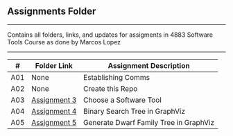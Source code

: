 ##  Assignments Folder

---

Contains all folders, links, and updates for assigments in 4883 Software Tools Course
as done by Marcos Lopez

---

|   #   | Folder Link | Assignment Description |
| :---: | ----------- | ---------------------- |
| A01   | None    | Establishing Comms     |
| A02   | None   | Create this Repo       |
| A03   | [Assignment 3](./A03/)    | Choose a Software Tool |
| A04   | [Assignment 4](./A04/)    | Binary Search Tree in GraphViz|
| A05   | [Assignment 5](./A05/)    | Generate Dwarf Family Tree in GraphViz |


